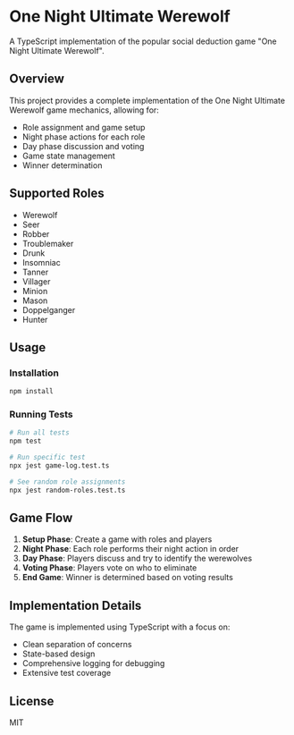# One Night Ultimate Werewolf

A TypeScript implementation of the popular social deduction game "One Night Ultimate Werewolf".

## Overview

This project provides a complete implementation of the One Night Ultimate Werewolf game mechanics, allowing for:

- Role assignment and game setup
- Night phase actions for each role
- Day phase discussion and voting
- Game state management
- Winner determination

## Supported Roles

- Werewolf
- Seer
- Robber
- Troublemaker
- Drunk
- Insomniac
- Tanner
- Villager
- Minion
- Mason
- Doppelganger
- Hunter

## Usage

### Installation

```bash
npm install
```

### Running Tests

```bash
# Run all tests
npm test

# Run specific test
npx jest game-log.test.ts

# See random role assignments
npx jest random-roles.test.ts
```

## Game Flow

1. **Setup Phase**: Create a game with roles and players
2. **Night Phase**: Each role performs their night action in order
3. **Day Phase**: Players discuss and try to identify the werewolves
4. **Voting Phase**: Players vote on who to eliminate
5. **End Game**: Winner is determined based on voting results

## Implementation Details

The game is implemented using TypeScript with a focus on:

- Clean separation of concerns
- State-based design
- Comprehensive logging for debugging
- Extensive test coverage

## License

MIT 